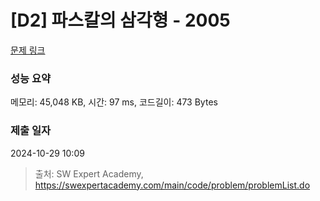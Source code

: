 # [D2] 파스칼의 삼각형 - 2005 

[문제 링크](https://swexpertacademy.com/main/code/problem/problemDetail.do?contestProbId=AV5P0-h6Ak4DFAUq) 

### 성능 요약

메모리: 45,048 KB, 시간: 97 ms, 코드길이: 473 Bytes

### 제출 일자

2024-10-29 10:09



> 출처: SW Expert Academy, https://swexpertacademy.com/main/code/problem/problemList.do